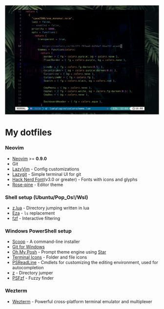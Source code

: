 ![](thumbnail.png)   

# My dotfiles

### Neovim
- [Neovim](https://neovim.io/) >= **0.9.0**
- Git
- [LazyVim](https://www.lazyvim.org/) - Config customizations
- [Lazygit](https://github.com/jesseduffield/lazygit) - Simple terminal UI for git
- [Hack Nerd Font](https://www.nerdfonts.com/)(v3.0 or greater) - Fonts with icons and glyphs
- [Rose-pine](https://github.com/rose-pine/neovim) - Editor theme

### Shell setup (Ubuntu/Pop_Os!/Wsl)
- [z.lua](https://github.com/skywind3000/z.lua) - Directory jumping written in lua
- [Eza](https://github.com/eza-community/eza) - `ls` replacement
- [fzf](https://github.com/PatrickF1/fzf.fish) - Interactive filtering

### Windows PowerShell setup
- [Scoop](https://scoop.sh/) - A command-line installer
- [Git for Windows](https://gitforwindows.org/)
- [Oh My Posh](https://ohmyposh.dev/) - Prompt theme engine using [Star](https://github.com/JanDeDobbeleer/oh-my-posh/blob/main/themes/star.omp.json)
- [Terminal Icons](https://github.com/devblackops/Terminal-Icons) - Folder and file icons
- [PSReadLine](https://docs.microsoft.com/en-us/powershell/module/psreadline/) - Cmdlets for customizing the editing environment, used for autocompletion
- [z](https://www.powershellgallery.com/packages/z) - Directory jumper
- [PSFzf](https://github.com/kelleyma49/PSFzf) - Fuzzy finder

### Wezterm
- [Wezterm](https://wezfurlong.org/wezterm/index.html) - Powerful cross-platform terminal emulator and multiplexer   

